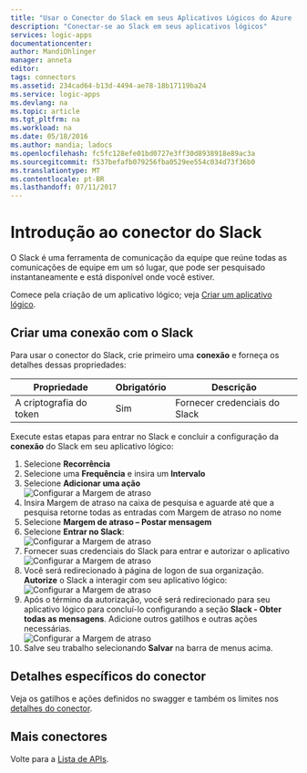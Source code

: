```yaml
---
title: "Usar o Conector do Slack em seus Aplicativos Lógicos do Azure | Microsoft Docs"
description: "Conectar-se ao Slack em seus aplicativos lógicos"
services: logic-apps
documentationcenter: 
author: MandiOhlinger
manager: anneta
editor: 
tags: connectors
ms.assetid: 234cad64-b13d-4494-ae78-18b17119ba24
ms.service: logic-apps
ms.devlang: na
ms.topic: article
ms.tgt_pltfrm: na
ms.workload: na
ms.date: 05/18/2016
ms.author: mandia; ladocs
ms.openlocfilehash: fc5fc128efe01bd0727e3ff30d8938918e89ac3a
ms.sourcegitcommit: f537befafb079256fba0529ee554c034d73f36b0
ms.translationtype: MT
ms.contentlocale: pt-BR
ms.lasthandoff: 07/11/2017
---
```

# <a name="get-started-with-the-slack-connector"></a>Introdução ao conector do Slack
O Slack é uma ferramenta de comunicação da equipe que reúne todas as comunicações de equipe em um só lugar, que pode ser pesquisado instantaneamente e está disponível onde você estiver. 

Comece pela criação de um aplicativo lógico; veja [Criar um aplicativo lógico](../logic-apps/logic-apps-create-a-logic-app.md).

## <a name="create-a-connection-to-slack"></a>Criar uma conexão com o Slack
Para usar o conector do Slack, crie primeiro uma **conexão** e forneça os detalhes dessas propriedades: 

| Propriedade | Obrigatório | Descrição |
| --- | --- | --- |
| A criptografia do token |Sim |Fornecer credenciais do Slack |

Execute estas etapas para entrar no Slack e concluir a configuração da **conexão** do Slack em seu aplicativo lógico:

1. Selecione **Recorrência**
2. Selecione uma **Frequência** e insira um **Intervalo**
3. Selecione **Adicionar uma ação**  
   ![Configurar a Margem de atraso][1]  
4. Insira Margem de atraso na caixa de pesquisa e aguarde até que a pesquisa retorne todas as entradas com Margem de atraso no nome
5. Selecione **Margem de atraso – Postar mensagem**
6. Selecione **Entrar no Slack**:  
   ![Configurar a Margem de atraso][2]
7. Fornecer suas credenciais do Slack para entrar e autorizar o aplicativo    
   ![Configurar a Margem de atraso][3]  
8. Você será redirecionado à página de logon de sua organização. **Autorize** o Slack a interagir com seu aplicativo lógico:      
   ![Configurar a Margem de atraso][5] 
9. Após o término da autorização, você será redirecionado para seu aplicativo lógico para concluí-lo configurando a seção **Slack - Obter todas as mensagens**. Adicione outros gatilhos e outras ações necessárias.  
   ![Configurar a Margem de atraso][6]
10. Salve seu trabalho selecionando **Salvar** na barra de menus acima.

## <a name="connector-specific-details"></a>Detalhes específicos do conector

Veja os gatilhos e ações definidos no swagger e também os limites nos [detalhes do conector](/connectors/slack/).

## <a name="more-connectors"></a>Mais conectores
Volte para a [Lista de APIs](apis-list.md).

[1]: ./media/connectors-create-api-slack/connectionconfig1.png
[2]: ./media/connectors-create-api-slack/connectionconfig2.png 
[3]: ./media/connectors-create-api-slack/connectionconfig3.png
[4]: ./media/connectors-create-api-slack/connectionconfig4.png
[5]: ./media/connectors-create-api-slack/connectionconfig5.png
[6]: ./media/connectors-create-api-slack/connectionconfig6.png
